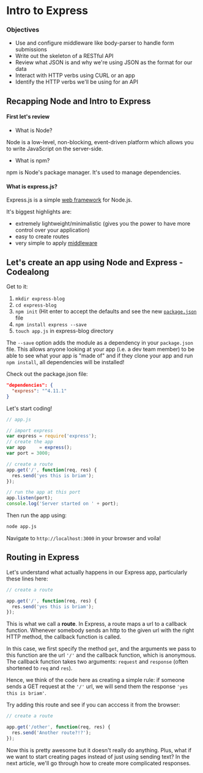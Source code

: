 # Intro to Express

### Objectives
- Use and configure middleware like body-parser to handle form submissions
- Write out the skeleton of a RESTful API
- Review what JSON is and why we're using JSON as the format for our data
- Interact with HTTP verbs using CURL or an app
- Identify the HTTP verbs we'll be using for an API

## Recapping Node and Intro to Express

#### First let's review

* What is Node?

Node is a low-level, non-blocking, event-driven platform which allows you to write JavaScript on the server-side.

* What is npm?

npm is Node's package manager. It's used to manage dependencies.

#### What is express.js?

Express.js is a simple [web framework](http://stackoverflow.com/questions/2964140/what-is-a-software-framework) for Node.js.

It's biggest highlights are:

- extremely lightweight/minimalistic (gives you the power to have more control over your application)
- easy to create routes
- very simple to apply [middleware](http://stackoverflow.com/questions/2904854/what-is-middleware-exactly)

## Let's create an app using Node and Express - Codealong

Get to it:

1. `mkdir express-blog`
2. `cd express-blog`
3. `npm init` (Hit enter to accept the defaults and see the new [`package.json`](https://docs.npmjs.com/cli/init) file
4. `npm install express --save`
5. `touch app.js` in express-blog directory


The `--save` option adds the module as a dependency in your `package.json` file. This allows anyone looking at your app (i.e. a dev team member) to be able to see what your app is "made of" and if they clone your app and run `npm install`, all dependencies will be installed!

Check out the package.json file:

```json
"dependencies": {
  "express": "^4.11.1"
}
```

Let's start coding!

```javascript
// app.js

// import express
var express = require('express');
// create the app
var app     = express();
var port = 3000;

// create a route
app.get('/', function(req, res) {
  res.send('yes this is briam');
});

// run the app at this port
app.listen(port);
console.log('Server started on ' + port);
```

Then run the app using:

```bash
node app.js
```

Navigate to `http://localhost:3000` in your browser and voila!

## Routing in Express

Let's understand what actually happens in our Express app, particularly these lines here:

```javascript
// create a route

app.get('/', function(req, res) {
  res.send('yes this is briam');
});
```

This is what we call a **route**. In Express, a route maps a url to a callback function. Whenever somebody sends an http to the given url with the right HTTP method, the callback function is called.

In this case, we first specify the method `get`, and the arguments we pass to this function are the url `'/'` and the callback function, which is anonymous. The callback function takes two arguments: `request` and `response` (often shortened to `req` and `res`).

Hence, we think of the code here as creating a simple rule: if someone sends a GET request at the `'/'` url, we will send them the response `'yes this is briam'`.

Try adding this route and see if you can acccess it from the browser:

```javascript
// create a route

app.get('/other', function(req, res) {
  res.send('Another route?!?');
});
```


Now this is pretty awesome but it doesn't really do anything. Plus, what if we want to start creating pages instead of just using sending text? In the next article, we'll go through how to create more complicated responses.
